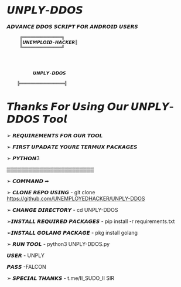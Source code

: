 # 𝙐𝙉𝙋𝙇𝙔-𝘿𝘿𝙊𝙎
𝘼𝘿𝙑𝘼𝙉𝘾𝙀 𝘿𝘿𝙊𝙎 𝙎𝘾𝙍𝙄𝙋𝙏 𝙁𝙊𝙍 𝘼𝙉𝘿𝙍𝙊𝙄𝘿 𝙐𝙎𝙀𝙍𝙎

         ╔═══════════════╗
         ║𝙐𝙉𝙀𝙈𝙋𝙇𝙊𝙄𝘿-𝙃𝘼𝘾𝙆𝙀𝙍║    
         ╚═══════════════╝


     
     
              𝙐𝙉𝙋𝙇𝙔-𝘿𝘿𝙊𝙎   
     
        ╠═════════════════╣

# 𝙏𝙝𝙖𝙣𝙠𝙨 𝙁𝙤𝙧 𝙐𝙨𝙞𝙣𝙜 𝙊𝙪𝙧 𝙐𝙉𝙋𝙇𝙔-𝘿𝘿𝙊𝙎  𝙏𝙤𝙤𝙡


➢ 𝙍𝙀𝙌𝙐𝙄𝙍𝙀𝙈𝙀𝙉𝙏𝙎 𝙁𝙊𝙍 𝙊𝙐𝙍 𝙏𝙊𝙊𝙇



➢ 𝙁𝙄𝙍𝙎𝙏 𝙐𝙋𝘼𝘿𝘼𝙏𝙀 𝙔𝙊𝙐𝙍𝙀 𝙏𝙀𝙍𝙈𝙐𝙓 𝙋𝘼𝘾𝙆𝘼𝙂𝙀𝙎


➢ 𝙋𝙔𝙏𝙃𝙊𝙉3


▒▒▒▒▒▒▒▒▒▒▒▒▒▒▒▒▒▒▒▒▒▒▒▒

➢ 𝘾𝙊𝙈𝙈𝘼𝙉𝘿 ➦

➢ 𝘾𝙇𝙊𝙉𝙀 𝙍𝙀𝙋𝙊 𝙐𝙎𝙄𝙉𝙂 - git clone https://github.com/UNEMPLOYEDHACKER/UNPLY-DDOS

➢ 𝘾𝙃𝘼𝙉𝙂𝙀 𝘿𝙄𝙍𝙀𝘾𝙏𝙊𝙍𝙔 - cd UNPLY-DDOS

➢𝙄𝙉𝙎𝙏𝘼𝙇𝙇 𝙍𝙀𝙌𝙐𝙄𝙍𝙀𝘿 𝙋𝘼𝘾𝙆𝘼𝙂𝙀𝙎 - pip install -r requirements.txt

➢𝙄𝙉𝙎𝙏𝘼𝙇𝙇 𝙂𝙊𝙇𝘼𝙉𝙂 𝙋𝘼𝘾𝙆𝘼𝙂𝙀 - pkg install golang

➢ 𝙍𝙐𝙉 𝙏𝙊𝙊𝙇 - python3 UNPLY-DDOS.py

𝙐𝙎𝙀𝙍 - UNPLY

𝙋𝘼𝙎𝙎 -FALCON

➢ 𝙎𝙋𝙀𝘾𝙄𝘼𝙇 𝙏𝙃𝘼𝙉𝙆𝙎 - t.me/II_SUDO_II SIR

